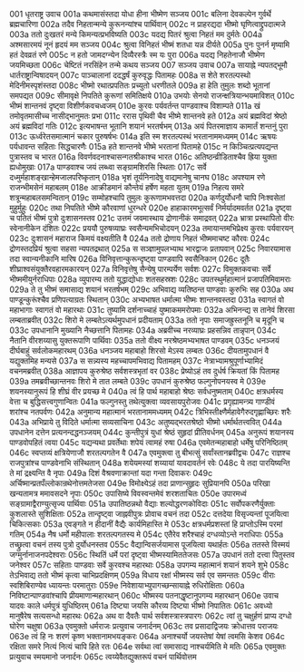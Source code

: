001  धृतराष्ट्र उवाच
001a कथमासंस्तदा योधा हीना भीष्मेण सञ्जय
001c बलिना देवकल्पेन गुर्वर्थे ब्रह्मचारिणा
002a तदैव निहतान्मन्ये कुरूनन्यांश्च पार्थिवान्
002c न प्राहरद्यदा भीष्मो घृणित्वाद्द्रुपदात्मजे
003a ततो दुःखतरं मन्ये किमन्यत्प्रभविष्यति
003c यदद्य पितरं श्रुत्वा निहतं मम दुर्मतेः
004a अश्मसारमयं नूनं हृदयं मम सञ्जय
004c श्रुत्वा विनिहतं भीष्मं शतधा यन्न दीर्यते
005a पुनः पुनर्न मृष्यामि हतं देवव्रतं रणे
005c न हतो जामदग्न्येन दिव्यैरस्त्रैः स्म यः पुरा
006a यदद्य निहतेनाजौ भीष्मेण जयमिच्छता
006c चेष्टितं नरसिंहेन तन्मे कथय सञ्जय
007  सञ्जय उवाच
007a सायाह्ने न्यपतद्भूमौ धार्तराष्ट्रान्विषादयन्
007c पाञ्चालानां ददद्धर्षं कुरुवृद्धः पितामहः
008a स शेते शरतल्पस्थो मेदिनीमस्पृशंस्तदा
008c भीष्मो रथात्प्रपतितः प्रच्युतो धरणीतले
009a हा हेति तुमुलः शब्दो भूतानां समपद्यत
009c सीमावृक्षे निपतिते कुरूणां समितिक्षये
010a उभयोः सेनयो राजन्क्षत्रियान्भयमाविशत्
010c भीष्मं शान्तनवं दृष्ट्वा विशीर्णकवचध्वजम्
010e कुरवः पर्यवर्तन्त पाण्डवाश्च विशाम्पते
011a खं तमोवृतमासीच्च नासीद्भानुमतः प्रभा
011c ररास पृथिवी चैव भीष्मे शान्तनवे हते
012a अयं ब्रह्मविदां श्रेष्ठो अयं ब्रह्मविदां गतिः
012c इत्यभाषन्त भूतानि शयानं भरतर्षभम्
013a अयं पितरमाज्ञाय कामार्तं शन्तनुं पुरा
013c ऊर्ध्वरेतसमात्मानं चकार पुरुषर्षभः
014a इति स्म शरतल्पस्थं भरतानाममध्यमम्
014c ऋषयः पर्यधावन्त सहिताः सिद्धचारणैः
015a हते शान्तनवे भीष्मे भरतानां पितामहे
015c न किञ्चित्प्रत्यपद्यन्त पुत्रास्तव च भारत
016a विवर्णवदनाश्चासन्गतश्रीकाश्च भारत
016c अतिष्ठन्व्रीडिताश्चैव ह्रिया युक्ता ह्यधोमुखाः
017a पाण्डवाश्च जयं लब्ध्वा सङ्ग्रामशिरसि स्थिताः
017c सर्वे दध्मुर्महाशङ्खान्हेमजालपरिष्कृतान्
018a भृशं तूर्यनिनादेषु वाद्यमानेषु चानघ
018c अपश्याम रणे राजन्भीमसेनं महाबलम्
018e आक्रीडमानं कौन्तेयं हर्षेण महता युतम्
019a निहत्य समरे शत्रून्महाबलसमन्वितान्
019c सम्मोहश्चापि तुमुलः कुरूणामभवत्तदा
020a कर्णदुर्योधनौ चापि निःश्वसेतां मुहुर्मुहुः
020c तथा निपतिते भीष्मे कौरवाणां धुरन्धरे
020e हाहाकारमभूत्सर्वं निर्मर्यादमवर्तत
021a दृष्ट्वा च पतितं भीष्मं पुत्रो दुःशासनस्तव
021c उत्तमं जवमास्थाय द्रोणानीकं समाद्रवत्
022a भ्रात्रा प्रस्थापितो वीरः स्वेनानीकेन दंशितः
022c प्रययौ पुरुषव्याघ्रः स्वसैन्यमभिचोदयन्
023a तमायान्तमभिप्रेक्ष्य कुरवः पर्यवारयन्
023c दुःशासनं महाराज किमयं वक्ष्यतीति वै
024a ततो द्रोणाय निहतं भीष्ममाचष्ट कौरवः
024c द्रोणस्तदप्रियं श्रुत्वा सहसा न्यपतद्रथात्
025a स सञ्ज्ञामुपलभ्याथ भारद्वाजः प्रतापवान्
025c निवारयामास तदा स्वान्यनीकानि मारिष
026a विनिवृत्तान्कुरून्दृष्ट्वा पाण्डवापि स्वसैनिकान्
026c दूतैः शीघ्राश्वसंयुक्तैरवहारमकारयन्
027a विनिवृत्तेषु सैन्येषु पारम्पर्येण सर्वशः
027c विमुक्तकवचाः सर्वे भीष्ममीयुर्नराधिपाः
028a व्युपारम्य ततो युद्धाद्योधाः शतसहस्रशः
028c उपतस्थुर्महात्मानं प्रजापतिमिवामराः
029a ते तु भीष्मं समासाद्य शयानं भरतर्षभम्
029c अभिवाद्य व्यतिष्ठन्त पाण्डवाः कुरुभिः सह
030a अथ पाण्डून्कुरूंश्चैव प्रणिपत्याग्रतः स्थितान्
030c अभ्यभाषत धर्मात्मा भीष्मः शान्तनवस्तदा
031a स्वागतं वो महाभागाः स्वागतं वो महारथाः
031c तुष्यामि दर्शनाच्चाहं युष्माकममरोपमाः
032a अभिनन्द्य स तानेवं शिरसा लम्बताब्रवीत्
032c शिरो मे लम्बतेऽत्यर्थमुपधानं प्रदीयताम्
033a ततो नृपाः समाजह्रुस्तनूनि च मृदूनि च
033c उपधानानि मुख्यानि नैच्छत्तानि पितामहः
034a अब्रवीच्च नरव्याघ्रः प्रहसन्निव तान्नृपान्
034c नैतानि वीरशय्यासु युक्तरूपाणि पार्थिवाः
035a ततो वीक्ष्य नरश्रेष्ठमभ्यभाषत पाण्डवम्
035c धनञ्जयं दीर्घबाहुं सर्वलोकमहारथम्
036a धनञ्जय महाबाहो शिरसो मेऽस्य लम्बतः
036c दीयतामुपधानं वै यद्युक्तमिह मन्यसे
037a स सन्न्यस्य महच्चापमभिवाद्य पितामहम्
037c नेत्राभ्यामश्रुपूर्णाभ्यामिदं वचनमब्रवीत्
038a आज्ञापय कुरुश्रेष्ठ सर्वशस्त्रभृतां वर
038c प्रेष्योऽहं तव दुर्धर्ष क्रियतां किं पितामह
039a तमब्रवीच्छान्तनवः शिरो मे तात लम्बते
039c उपधानं कुरुश्रेष्ठ फल्गुनोपनयस्व मे
039e शयनस्यानुरूपं हि शीघ्रं वीर प्रयच्छ मे
040a त्वं हि पार्थ महाबाहो श्रेष्ठः सर्वधनुष्मताम्
040c क्षत्रधर्मस्य वेत्ता च बुद्धिसत्त्वगुणान्वितः
041a फल्गुनस्तु तथेत्युक्त्वा व्यवसायपुरोजवः
041c प्रगृह्यामन्त्र्य गाण्डीवं शरांश्च नतपर्वणः
042a अनुमान्य महात्मानं भरतानाममध्यमम्
042c त्रिभिस्तीक्ष्णैर्महावेगैरुदगृह्णाच्छिरः शरैः
043a अभिप्राये तु विदिते धर्मात्मा सव्यसाचिना
043c अतुष्यद्भरतश्रेष्ठो भीष्मो धर्मार्थतत्त्ववित्
044a उपधानेन दत्तेन प्रत्यनन्दद्धनञ्जयम्
044c कुन्तीपुत्रं युधां श्रेष्ठं सुहृदां प्रीतिवर्धनम्
045a अनुरूपं शयानस्य पाण्डवोपहितं त्वया
045c यद्यन्यथा प्रवर्तेथाः शपेयं त्वामहं रुषा
046a एवमेतन्महाबाहो धर्मेषु परिनिष्ठितम्
046c स्वप्तव्यं क्षत्रियेणाजौ शरतल्पगतेन वै
047a एवमुक्त्वा तु बीभत्सुं सर्वांस्तानब्रवीद्वचः
047c राज्ञश्च राजपुत्रांश्च पाण्डवेनाभि संस्थितान्
048a शयेयमस्यां शय्यायां यावदावर्तनं रवेः
048c ये तदा पारयिष्यन्ति ते मां द्रक्ष्यन्ति वै नृपाः
049a दिशं वैश्रवणाक्रान्तां यदा गन्ता दिवाकरः
049c अर्चिष्मान्प्रतपँल्लोकान्रथेनोत्तमतेजसा
049e विमोक्ष्येऽहं तदा प्राणान्सुहृदः सुप्रियानपि
050a परिखा खन्यतामत्र ममावसदने नृपाः
050c उपासिष्ये विवस्वन्तमेवं शरशताचितः
050e उपारमध्वं सङ्ग्रामाद्वैराण्युत्सृज्य पार्थिवाः
051a उपातिष्ठन्नथो वैद्याः शल्योद्धरणकोविदाः
051c सर्वोपकरणैर्युक्ताः कुशलास्ते सुशिक्षिताः
052a तान्दृष्ट्वा जाह्नवीपुत्रः प्रोवाच वचनं तदा
052c दत्तदेया विसृज्यन्तां पूजयित्वा चिकित्सकाः
053a एवङ्गते न हीदानीं वैद्यैः कार्यमिहास्ति मे
053c क्षत्रधर्मप्रशस्तां हि प्राप्तोऽस्मि परमां गतिम्
054a नैष धर्मो महीपालाः शरतल्पगतस्य मे
054c एतैरेव शरैश्चाहं दग्धव्योऽन्ते नराधिपाः
055a तच्छ्रुत्वा वचनं तस्य पुत्रो दुर्योधनस्तव
055c वैद्यान्विसर्जयामास पूजयित्वा यथार्हतः
056a ततस्ते विस्मयं जग्मुर्नानाजनपदेश्वराः
056c स्थितिं धर्मे परां दृष्ट्वा भीष्मस्यामिततेजसः
057a उपधानं ततो दत्त्वा पितुस्तव जनेश्वर
057c सहिताः पाण्डवाः सर्वे कुरवश्च महारथाः
058a उपगम्य महात्मानं शयानं शयने शुभे
058c तेऽभिवाद्य ततो भीष्मं कृत्वा चाभिप्रदक्षिणम्
059a विधाय रक्षां भीष्मस्य सर्व एव समन्ततः
059c वीराः स्वशिबिराण्येव ध्यायन्तः परमातुराः
059e निवेशायाभ्युपागच्छन्सायाह्ने रुधिरोक्षिताः
060a निविष्टान्पाण्डवांश्चापि प्रीयमाणान्महारथान्
060c भीष्मस्य पतनाद्धृष्टानुपगम्य महारथान्
060e उवाच यादवः काले धर्मपुत्रं युधिष्ठिरम्
061a दिष्ट्या जयसि कौरव्य दिष्ट्या भीष्मो निपातितः
061c अवध्यो मानुषैरेष सत्यसन्धो महारथः
062a अथ वा दैवतैः पार्थ सर्वशस्त्रास्त्रपारगः
062c त्वां तु चक्षुर्हणं प्राप्य दग्धो घोरेण चक्षुषा
063a एवमुक्तो धर्मराजः प्रत्युवाच जनार्दनम्
063c तव प्रसादाद्विजयः क्रोधात्तव पराजयः
063e त्वं हि नः शरणं कृष्ण भक्तानामभयङ्करः
064a अनाश्चर्यो जयस्तेषां येषां त्वमसि केशव
064c रक्षिता समरे नित्यं नित्यं चापि हिते रतः
064e सर्वथा त्वां समासाद्य नाश्चर्यमिति मे मतिः
065a एवमुक्तः प्रत्युवाच स्मयमानो जनार्दनः
065c त्वय्येवैतद्युक्तरूपं वचनं पार्थिवोत्तम

